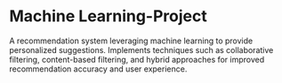 # Machine Learning-Project
A recommendation system leveraging machine learning to provide personalized suggestions. Implements techniques such as collaborative filtering, content-based filtering, and hybrid approaches for improved recommendation accuracy and user experience.
